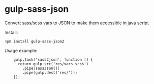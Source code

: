 # gulp-sass-json
Convert sass/scss vars to JSON to make them accessible in java script

Install:

    npm install gulp-sass-json2

Usage example:

        gulp.task('sass2json', function () {
          return gulp.src('res/vars.scss')
            .pipe(sassJson())
            .pipe(gulp.dest('res/'));
        });
